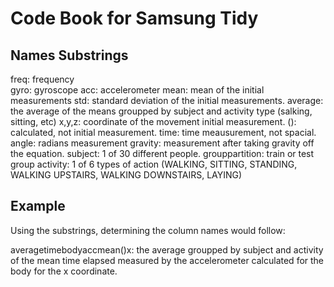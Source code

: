 Code Book for Samsung Tidy 
========================================================

## Names Substrings

freq: frequency  <br/>
gyro: gyroscope
acc: accelerometer
mean: mean of the initial measurements
std: standard deviation of the initial measurements.
average: the average of the means groupped by subject and activity type (salking, sitting, etc)
x,y,z: coordinate of the movement initial measurement.
(): calculated, not initial measurement.
time: time meausurement, not spacial.
angle: radians measurement 
gravity: measurement after taking gravity off the equation.
subject: 1 of 30 different people.
grouppartition: train or test group
activity: 1 of 6 types of action (WALKING, SITTING, STANDING, WALKING UPSTAIRS, WALKING DOWNSTAIRS, LAYING)

## Example

Using the substrings, determining the column names would follow:

averagetimebodyaccmean()x: the average groupped by subject and activity of the mean time elapsed measured by the accelerometer calculated for the body for the x coordinate.
